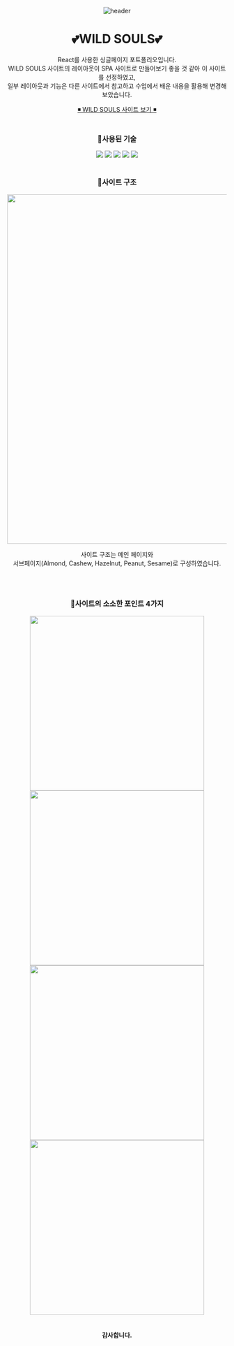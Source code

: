 <div align=center>
	
![header](https://capsule-render.vercel.app/api?type=waving&color=0:ffaf79,50:ff5c57,100:ffaf79&height=190&section=header&text=spa%20app&fontColor=fff&fontSize=65&fontAlignY=40)
  
# 💕WILD SOULS💕

React를 사용한 싱글페이지 포트폴리오입니다.
<br>
WILD SOULS 사이트의 레이아웃이 SPA 사이트로 만들어보기 좋을 것 같아 이 사이트를 선정하였고,
<br>
일부 레이아웃과 기능은 다른 사이트에서 참고하고 수업에서 배운 내용을 활용해 변경해보았습니다.


<a href="https://kum1416.github.io/spa-app/">◾ WILD SOULS 사이트 보기  ◾</a>
<br>
<br>

### 🌼사용된 기술
  <img src="https://img.shields.io/badge/HTML5-E34F26?style=flat&logo=HTML5&logoColor=white" />
	<img src="https://img.shields.io/badge/CSS3-1572B6?style=flat&logo=CSS3&logoColor=white" />
	<img src="https://img.shields.io/badge/JavaScript-F7DF1E?style=flat&logo=JavaScript&logoColor=white" />
	<img src="https://img.shields.io/badge/jQuery-0769AD?style=flat&logo=jQuery&logoColor=white" />
	<img src="https://img.shields.io/badge/React-61DAFB?style=flat&logo=React&logoColor=white" />

<br>
<br>

### 🌼사이트 구조
<img src="https://github.com/kum1416/spa-app/assets/120539978/6271ac91-a071-407d-a41f-1c6639789716" width="800px" />

사이트 구조는 메인 페이지와
<br>
서브페이지(Almond, Cashew, Hazelnut, Peanut, Sesame)로 구성하였습니다.


<br>
<br>

### 🌼사이트의 소소한 포인트 4가지
<img src="https://github.com/kum1416/spa-app/assets/120539978/d0950526-9447-4420-ac4f-5d2d06cae2e9" width="400px" />
<img src="https://github.com/kum1416/spa-app/assets/120539978/dc832085-9374-418d-b1be-4d0e6ce0e1cb" width="400px" />
<img src="https://github.com/kum1416/spa-app/assets/120539978/7e91dcbf-1a2f-4c2a-af96-eb64df808f10" width="400px" />
<img src="https://github.com/kum1416/spa-app/assets/120539978/63fa17d5-c62c-4aed-9395-114fbf34b626" width="400px" />

<br>
<br>

#### 감사합니다.
</div>
